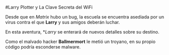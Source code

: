 #Larry Plotter y La Clave Secreta del WiFi

Desde que en *Matrix* hubo un bug, la escuela se encuentra asediada por un virus
contra el que **Larry** y sus amigos deberán luchar.

En esta aventura, **Larry* se enterará de nuevos detalles sobre su destino.

Como el malvado hacker **Ballmermort** le metió un troyano, en su propio código podría
esconderse malware.
